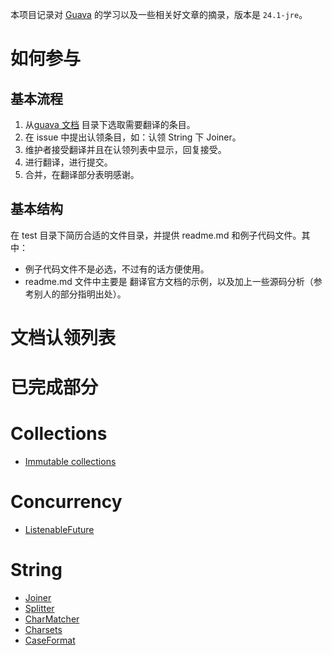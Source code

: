 本项目记录对 [Guava](https://github.com/google/guava) 的学习以及一些相关好文章的摘录，版本是 `24.1-jre`。

# 如何参与

## 基本流程
1. 从[guava 文档](https://github.com/google/guava/wiki) 目录下选取需要翻译的条目。
2. 在 issue 中提出认领条目，如：认领 String 下 Joiner。
3. 维护者接受翻译并且在认领列表中显示，回复接受。
4. 进行翻译，进行提交。
5. 合并，在翻译部分表明感谢。

## 基本结构
在 test 目录下简历合适的文件目录，并提供 readme.md 和例子代码文件。其中：
* 例子代码文件不是必选，不过有的话方便使用。
* readme.md 文件中主要是 翻译官方文档的示例，以及加上一些源码分析（参考别人的部分指明出处）。

# 文档认领列表

# 已完成部分

# Collections

* [Immutable collections](https://github.com/google/guava/wiki/ImmutableCollectionsExplained)

# Concurrency
* [ListenableFuture](https://github.com/JavaMilk/LearningGuava/tree/master/src/test/java/Concurrency/ListenableFuture) 

# String 
* [Joiner](https://github.com/JavaMilk/LearningGuava/tree/master/src/test/java/Strings/Joiner) 
* [Splitter](https://github.com/JavaMilk/LearningGuava/tree/master/src/test/java/Strings/Splitter) 
* [CharMatcher](https://github.com/JavaMilk/LearningGuava/tree/master/src/test/java/Strings/CharMatcher) 
* [Charsets](https://github.com/JavaMilk/LearningGuava/tree/master/src/test/java/Strings/Charsets) 
* [CaseFormat](https://github.com/JavaMilk/LearningGuava/tree/master/src/test/java/Strings/CaseFormat) 





